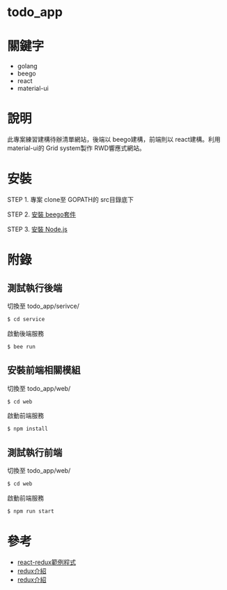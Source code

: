 # todo_app

# 關鍵字

- golang
- beego
- react
- material-ui

# 說明

此專案練習建構待辦清單網站，後端以 beego建構，前端則以 react建構。利用 material-ui的 Grid system製作 RWD響應式網站。

# 安裝

STEP 1. 專案 clone至 GOPATH的 src目錄底下

STEP 2. [安裝 beego套件](https://beego.me/)

STEP 3. [安裝 Node.js](https://nodejs.org/en/)

# 附錄

## 測試執行後端
切換至 todo_app/serivce/
```sh
$ cd service
```

啟動後端服務
```sh
$ bee run
```

## 安裝前端相關模組
切換至 todo_app/web/
```sh
$ cd web
```

啟動前端服務
```sh
$ npm install
```


## 測試執行前端
切換至 todo_app/web/
```sh
$ cd web
```

啟動前端服務
```sh
$ npm run start
```


# 參考

- [react-redux範例程式](https://github.com/xnng/react-redux-practice/tree/master/react-redux)
- [redux介紹](http://taobaofed.org/blog/2016/08/18/react-redux-connect/)
- [redux介紹](http://www.superbug.me/2018/02/06/react-redux-tutorial-for-beginners-learning-redux-in-2018/)
